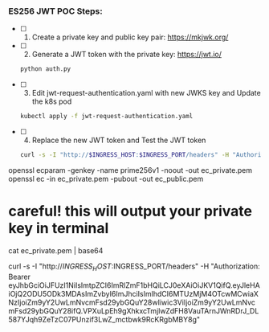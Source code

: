 ### ES256 JWT POC Steps:
- [ ] 1. Create a private key and public key pair: https://mkjwk.org/

- [ ] 2. Generate a JWT token with the private key: https://jwt.io/
    ```sh
    python auth.py
    ```
- [ ] 3. Edit jwt-request-authentication.yaml with new JWKS key and Update the k8s pod
    ```sh
    kubectl apply -f jwt-request-authentication.yaml
    ```
- [ ] 4. Replace the new JWT token and Test the JWT token
    ```sh
    curl -s -I "http://$INGRESS_HOST:$INGRESS_PORT/headers" -H "Authorization: Bearer eyJhbGciOiJFUzI1NiIsImtpZCI6ImRlZmF1bHQiLCJ0eXAiOiJKV1QifQ.eyJleHAiOjQ2ODU5ODk3MDAsImZvbyI6ImJhciIsImlhdCI6MTUzMjM4OTcwMCwiaXNzIjoiZm9yY2UwLmNvcmFsd29ybGQuY28wIiwic3ViIjoiZm9yY2UwLmNvcmFsd29ybGQuY28ifQ.VPXuLpEh9gXhkxcTmjlwZdFH8VauTArnJWnRDrJ_DL587YJqh9ZeTzC07PUnzif3LwZ_mctbwk9RcKRgbMBY8g"
    ```
    

openssl ecparam -genkey -name prime256v1 -noout -out ec_private.pem
openssl ec -in ec_private.pem -pubout -out ec_public.pem
# careful! this will output your private key in terminal
cat ec_private.pem | base64

curl -s -I "http://$INGRESS_HOST:$INGRESS_PORT/headers" -H "Authorization: Bearer eyJhbGciOiJFUzI1NiIsImtpZCI6ImRlZmF1bHQiLCJ0eXAiOiJKV1QifQ.eyJleHAiOjQ2ODU5ODk3MDAsImZvbyI6ImJhciIsImlhdCI6MTUzMjM4OTcwMCwiaXNzIjoiZm9yY2UwLmNvcmFsd29ybGQuY28wIiwic3ViIjoiZm9yY2UwLmNvcmFsd29ybGQuY28ifQ.VPXuLpEh9gXhkxcTmjlwZdFH8VauTArnJWnRDrJ_DL587YJqh9ZeTzC07PUnzif3LwZ_mctbwk9RcKRgbMBY8g" 


